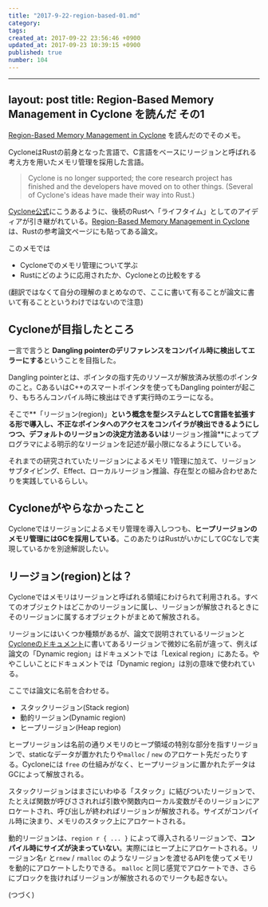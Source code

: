 ```yaml
---
title: "2017-9-22-region-based-01.md"
category: 
tags: 
created_at: 2017-09-22 23:56:46 +0900
updated_at: 2017-09-23 10:39:15 +0900
published: true
number: 104
---
```


---
layout: post
title:  Region-Based Memory Management in Cyclone を読んだ その1
---

[Region-Based Memory Management in Cyclone](https://www.cs.umd.edu/projects/cyclone/papers/cyclone-regions.pdf) を読んだのでそのメモ。

CycloneはRustの前身となった言語で、C言語をベースにリージョンと呼ばれる考え方を用いたメモリ管理を採用した言語。

> Cyclone is no longer supported; the core research project has finished and the developers have moved on  to other things. (Several of Cyclone's ideas have made their way into Rust.) 

[Cyclone公式](https://cyclone.thelanguage.org/)にこうあるように、後続のRustへ「ライフタイム」としてのアイディアが引き継がれている。[Region-Based Memory Management in Cyclone](https://www.cs.umd.edu/projects/cyclone/papers/cyclone-regions.pdf) は、Rustの参考論文ページにも貼ってある論文。

このメモでは

* Cycloneでのメモリ管理について学ぶ
* Rustにどのように応用されたか、Cycloneとの比較をする

(翻訳ではなくて自分の理解のまとめなので、ここに書いて有ることが論文に書いて有ることというわけではないので注意)

## Cycloneが目指したところ
一言で言うと **Dangling pointerのデリファレンスをコンパイル時に検出してエラーにする**ということを目指した。

Dangling pointerとは、ポインタの指す先のリソースが解放済み状態のポインタのこと。CあるいはC++のスマートポインタを使ってもDangling pointerが起こり、もちろんコンパイル時に検出はできず実行時のエラーになる。

そこで**「リージョン(region)」**という概念を型システムとしてC言語を拡張する形で導入し、**不正なポインタへのアクセスをコンパイラが検出できる**ようにしつつ、デフォルトのリージョンの決定方法あるいは**リージョン推論**によってプログラマによる明示的なリージョンを記述が最小限になるようにしている。

それまでの研究されていたリージョンによるメモリ	1管理に加えて、リージョンサブタイピング、Effect、ローカルリージョン推論、存在型との組み合わせあたりを実践しているらしい。

## Cycloneがやらなかったこと
Cycloneではリージョンによるメモリ管理を導入しつつも、**ヒープリージョンのメモリ管理にはGCを採用している**。このあたりはRustがいかにしてGCなしで実現しているかを別途解説したい。

## リージョン(region)とは？

Cycloneではメモリはリージョンと呼ばれる領域にわけられて利用される。すべてのオブジェクトはどこかのリージョンに属し、リージョンが解放されるときにそのリージョンに属するオブジェクトがまとめて解放される。

リージョンにはいくつか種類があるが、論文で説明されているリージョンと[Cycloneのドキュメント](https://cyclone.thelanguage.org/wiki/Introduction%20to%20Regions/)に書いてあるリージョンで微妙に名前が違って、例えば論文の「Dynamic region」はドキュメントでは「Lexical region」にあたる。ややこしいことにドキュメントでは「Dynamic region」は別の意味で使われている。

ここでは論文に名前を合わせる。

+ スタックリージョン(Stack region)
+ 動的リージョン(Dynamic region)
+ ヒープリージョン(Heap region)

ヒープリージョンは名前の通りメモリのヒープ領域の特別な部分を指すリージョンで、staticなデータが置かれたりや`malloc`  / `new` のアロケート先だったりする。Cycloneには `free` の仕組みがなく、ヒープリージョンに置かれたデータはGCによって解放される。

スタックリージョンはまさにいわゆる「スタック」に結びついたリージョンで、たとえば関数が呼びさされれば引数や関数内ローカル変数がそのリージョンにアロケートされ、呼び出しが終わればリージョンが解放される。サイズがコンパイル時に決まり、メモリのスタック上にアロケートされる。

動的リージョンは、`region r { ... }`  によって導入されるリージョンで、**コンパイル時にサイズが決まっていない**。実際にはヒープ上にアロケートされる。リージョン名`r` と`rnew` / `rmalloc` のようなリージョンを渡せるAPIを使ってメモリを動的にアロケートしたりできる。 `malloc` と同じ感覚でアロケートでき、さらにブロックを抜ければリージョンが解放されるのでリークも起きない。


(つづく) 
